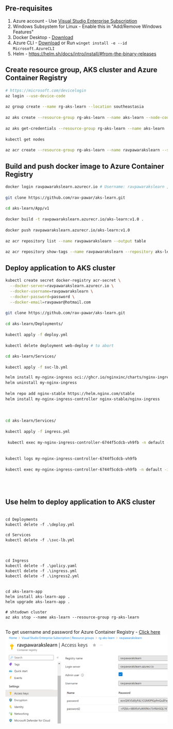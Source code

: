 ## Pre-requisites
1. Azure account - Use [Visual Studio Enterprise Subscription](https://my.visualstudio.com/Subscriptions?mkt=en-us)
2. Windows Subsystem for Linux - Enable this in "Add/Remove Windows Features"
2. Docker Desktop - [Download](https://www.docker.com/products/docker-desktop)
3. Azure CLI - [Download](https://docs.microsoft.com/en-us/cli/azure/install-azure-cli?view=azure-cli-latest) or Run `winget install -e --id Microsoft.AzureCLI`
4. Helm - https://helm.sh/docs/intro/install/#from-the-binary-releases

## Create resource group, AKS cluster and Azure Container Registry
```bash
# https://microsoft.com/devicelogin
az login --use-device-code

az group create --name rg-aks-learn --location southeastasia

az aks create --resource-group rg-aks-learn --name aks-learn --node-count 3 --enable-addons monitoring --generate-ssh-keys

az aks get-credentials --resource-group rg-aks-learn --name aks-learn

kubectl get nodes

az acr create --resource-group rg-aks-learn --name ravpawarakslearn --sku Basic --admin-enabled true
```

## Build and push docker image to Azure Container Registry
```bash
docker login ravpawarakslearn.azurecr.io # Username: ravpawarakslearn , Password: password

git clone https://github.com/rav-pawar/aks-learn.git

cd aks-learn/App/v1

docker build -t ravpawarakslearn.azurecr.io/aks-learn:v1.0 .

docker push ravpawarakslearn.azurecr.io/aks-learn:v1.0

az acr repository list --name ravpawarakslearn --output table

az acr repository show-tags --name ravpawarakslearn --repository aks-learn --output table


```

## Deploy application to AKS cluster
```bash
kubectl create secret docker-registry acr-secret \
  --docker-server=ravpawarakslearn.azurecr.io \
  --docker-username=ravpawarakslearn \
  --docker-password=password \
  --docker-email=ravpawar@hotmail.com

git clone https://github.com/rav-pawar/aks-learn.git

cd aks-learn/Deployments/

kubectl apply -f deploy.yml

kubectl delete deployment web-deploy # to abort

cd aks-learn/Services/

kubectl apply -f svc-lb.yml

```


```bash
helm install my-nginx-ingress oci://ghcr.io/nginxinc/charts/nginx-ingress --version 1.1.0
helm uninstall my-nginx-ingress

helm repo add nginx-stable https://helm.nginx.com/stable
helm install my-nginx-ingress-controller nginx-stable/nginx-ingress



cd aks-learn/Services/

kubectl apply -f ingress.yml

 kubectl exec my-nginx-ingress-controller-6744f5cdcb-vh9fb -n default -it -- bash -c "cat etc/nginx/nginx.conf"


kubectl logs my-nginx-ingress-controller-6744f5cdcb-vh9fb

kubectl exec my-nginx-ingress-controller-6744f5cdcb-vh9fb -n default -it -- bash -c "cat /var/log/nginx/error.log"


 
```



## Use helm to deploy application to AKS cluster
```

cd Deployments
kubectl delete -f .\deploy.yml

cd Services
kubectl delete -f .\svc-lb.yml



cd Ingress
kubectl delete -f .\policy.yaml
kubectl delete -f .\ingress.yml
kubectl delete -f .\ingress2.yml


cd aks-learn-app
helm install aks-learn-app .
helm upgrade aks-learn-app .

# shtudown cluster
az aks stop --name aks-learn --resource-group rg-aks-learn


```
To get username and password for Azure Container Registry - [Click here](https://portal.azure.com/#@ravpawarhotmail.onmicrosoft.com/resource/subscriptions/130ac2c4-7738-417c-ac84-be52935d892f/resourceGroups/rg-aks-learn/providers/Microsoft.ContainerRegistry/registries/ravpawarakslearn/accessKey)
![To get username and password for Azure Container Registry](acr-access-keys.png)




